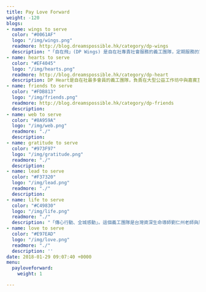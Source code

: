 ```yaml
---
title: Pay Love Forward
weight: -120
blogs:
- name: wings to serve
  color: "#0061AF"
  logo: "/img/wings.png"
  readmore: http://blog.dreamspossible.hk/category/dp-wings
  description: "「自在飛」(DP Wings) 是自在社專責社會服務的義工團隊，定期服務的對象，包括視障老人、精神病患康復者、臨終病人、低收入家庭等。我們的宗旨，是凝聚一群有心人，放下自我，發放愛的力量，關心社區，攜手創造共融，體驗生命的真、善、美。"
- name: hearts to serve
  color: "#EF4045"
  logo: "/img/hearts.png"
  readmore: http://blog.dreamspossible.hk/category/dp-heart
  description: DP Heart是自在社最多會員的義工團隊，負責在大型公益工作坊中與嘉賓互動，讓更多人認識並參加DP課程。生命影響生命，當DP人將所學的活現、分享，就是最好的感染力。渴望我們身邊的世界，因為我們的出現而美好多一些。這個團隊很多培訓活動，會員一年到晚都樂在這忙碌同時十分有價值的生活中。
- name: friends to serve
  color: "#FDB813"
  logo: "/img/friends.png"
  readmore: http://blog.dreamspossible.hk/category/dp-friends
  description: 
- name: web to serve
  color: "#8A959A"
  logo: "/img/web.png"
  readmore: "./"
  description: 
- name: gratitude to serve
  color: "#973F97"
  logo: "/img/gratitude.png"
  readmore: "./"
  description: 
- name: lead to serve
  color: "#F37320"
  logo: "/img/lead.png"
  readmore: "./"
  description: 
- name: life to serve
  color: "#C49830"
  logo: "/img/life.png"
  readmore: "./"
  description: "「傳心行動、全城感動」。這個義工團隊是台灣資深生命導師劉仁州老師與周華山博士合作的成果，旨在培訓DP義工成為小導師，透過劉老師、華山博士設計的心靈工具，支持不同界別人士認識自己的原生家庭，藉此療癒成長的傷口，迸發生命的新動力。服務對象包括教師、社工、DP義工、公眾人士等。這個團隊曾被邀請到國內舉辦工作坊，口碑載道。"
- name: love to serve
  color: "#E97EAD"
  logo: "/img/love.png"
  readmore: "./"
  description: ''
date: 2018-01-29 09:07:40 +0000
menu:
  payloveforward:
    weight: 1

---
```

